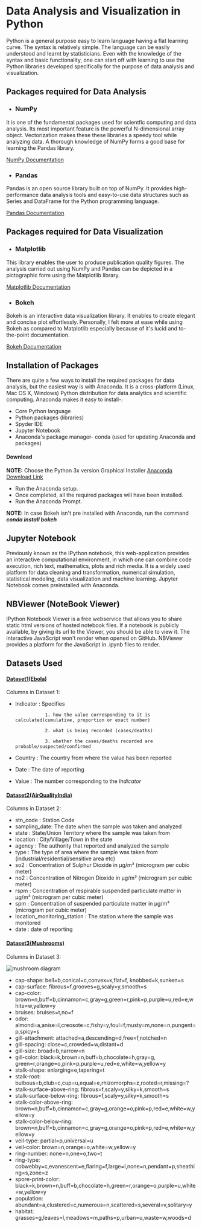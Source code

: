 # Data Analysis and Visualization in Python
Python is a general purpose easy to learn language having a flat learning curve. The syntax is relatively simple. The language can be easily understood and learnt by statisticians. Even with the knowledge of the syntax and basic functionality, one can start off with learning to use the Python libraries developed specifically for the purpose of data analysis and visualization.

## Packages required for Data Analysis
* ### NumPy
It is one of the fundamental packages used for scientfic computing and data analysis. Its most important feature is the powerful N-dimensional array object. Vectorization makes these these libraries a speedy tool while analyzing data. A thorough knowledge of NumPy forms a good base for learning the Pandas library.

[NumPy Documentation](http://www.numpy.org/)

* ### Pandas
Pandas is an open source library built on top of NumPy. It provides high-performance data analysis tools and easy-to-use data structures such as Series and DataFrame for the Python programming language.

[Pandas Documentation](http://pandas.pydata.org/pandas-docs/stable/10min.html)

## Packages required for Data Visualization

* ### Matplotlib
This library enables the user to produce publication quality figures. The analysis carried out using NumPy and Pandas can be depicted in a pictographic form using the Matplotlib library.

[Matplotlib Documentation](https://matplotlib.org/)

* ### Bokeh
Bokeh is an interactive data visualization library. It enables to create elegant and concise plot effortlessly. Personally, I felt more at ease while using Bokeh as compared to Matplotlib especially because of it's lucid and to-the-point documentation.

[Bokeh Documentation](https://bokeh.pydata.org/en/latest/docs/user_guide/quickstart.html)

## Installation of Packages
There are quite a few ways to install the required packages for data analysis, but the easiest way is with Anaconda. It is a cross-platform (Linux, Mac OS X, Windows) Python distribution for data analytics and scientific computing. Anaconda makes it easy to install-:

* Core Python language
* Python packages (libraries)
* Spyder IDE
* Jupyter Notebook
* Anaconda's package manager- conda (used for updating Anaconda and packages)

#### Download
**NOTE:** Choose the Python 3x version Graphical Installer
[Anaconda Download Link](https://www.anaconda.com/download/)

* Run the Anaconda setup.
* Once completed, all the required packages will have been installed.
* Run the Anaconda Prompt.

**NOTE:** In case Bokeh isn't pre installed with Anaconda, run the command ***conda install bokeh***

## Jupyter Notebook
Previously known as the IPython notebook, this web-application provides an interactive computational environment, in which one can combine code execution, rich text, mathematics, plots and rich media. It is a widely used platform for data cleaning and transformation, numerical simulation, statistical modeling, data visualization and machine learning. Jupyter Notebook comes preinstalled with Anaconda.

## NBViewer (NoteBook Viewer)
IPython Notebook Viewer is a free webservice that allows you to share static html versions of hosted notebook files. If a notebook is publicly available, by giving its url to the Viewer, you should be able to view it.
The interactive JavaScript won't render when opened on GitHub. NBViewer provides a platform for the JavaScript in .ipynb files to render.

## Datasets Used
#### [Dataset1(Ebola)](https://data.humdata.org/dataset/ebola-cases-2014/resource/c59b5722-ca4b-41ca-a446-472d6d824d01)
Columns in Dataset 1: 
* Indicator  : Specifies 

                 1. how the value corresponding to it is calculated(cumulative, proportion or exact number)
                 
                 2. what is being recorded (cases/deaths)
                 
                 3. whether the cases/deaths recorded are probable/suspected/confirmed                 
* Country    : The country from where the value has been reported
* Date       : The date of reporting
* Value      : The number corresponding to the *Indicator*

#### [Dataset2(AirQualityIndia)](https://www.kaggle.com/shrutibhargava94/india-air-quality-data/data)
Columns in Dataset 2:
* stn_code : Station Code
* sampling_date: The date when the sample was taken and analyzed
* state : State/Union Territory where the sample was taken from
* location : City/Village/Town in the state
* agency : The authority that reported and analyzed the sample
* type : The type of area where the sample was taken from (industrial/residential/sensitive area etc)
* so2 : Concentration of Sulphur Dioxide in µg/m³ (microgram per cubic meter)
* no2 : Concentration of Nitrogen Dioxide in µg/m³ (microgram per cubic meter)
* rspm : Concentration of respirable suspended particulate matter in µg/m³ (microgram per cubic meter)
* spm : Concentration of suspended particulate matter in µg/m³ (microgram per cubic meter)
* location_monitoring_station : The station where the sample was monitored
* date : date of reporting

#### [Dataset3(Mushrooms)](https://www.kaggle.com/uciml/mushroom-classification/data)
Columns in Dataset 3:


![mushroom diagram](http://4.bp.blogspot.com/_d76A8FQ9xm0/SZomQ1rQyeI/AAAAAAAABFc/wQsySaXNqno/s400/mushroom+diagram.jpg)


* cap-shape: bell=b,conical=c,convex=x,flat=f, knobbed=k,sunken=s
* cap-surface: fibrous=f,grooves=g,scaly=y,smooth=s
* cap-color: brown=n,buff=b,cinnamon=c,gray=g,green=r,pink=p,purple=u,red=e,white=w,yellow=y
* bruises: bruises=t,no=f
* odor: almond=a,anise=l,creosote=c,fishy=y,foul=f,musty=m,none=n,pungent=p,spicy=s
* gill-attachment: attached=a,descending=d,free=f,notched=n
* gill-spacing: close=c,crowded=w,distant=d
* gill-size: broad=b,narrow=n
* gill-color: black=k,brown=n,buff=b,chocolate=h,gray=g, green=r,orange=o,pink=p,purple=u,red=e,white=w,yellow=y
* stalk-shape: enlarging=e,tapering=t
* stalk-root: bulbous=b,club=c,cup=u,equal=e,rhizomorphs=z,rooted=r,missing=?
* stalk-surface-above-ring: fibrous=f,scaly=y,silky=k,smooth=s
* stalk-surface-below-ring: fibrous=f,scaly=y,silky=k,smooth=s
* stalk-color-above-ring: brown=n,buff=b,cinnamon=c,gray=g,orange=o,pink=p,red=e,white=w,yellow=y
* stalk-color-below-ring: brown=n,buff=b,cinnamon=c,gray=g,orange=o,pink=p,red=e,white=w,yellow=y
* veil-type: partial=p,universal=u
* veil-color: brown=n,orange=o,white=w,yellow=y
* ring-number: none=n,one=o,two=t
* ring-type: cobwebby=c,evanescent=e,flaring=f,large=l,none=n,pendant=p,sheathing=s,zone=z
* spore-print-color: black=k,brown=n,buff=b,chocolate=h,green=r,orange=o,purple=u,white=w,yellow=y
* population: abundant=a,clustered=c,numerous=n,scattered=s,several=v,solitary=y
* habitat: grasses=g,leaves=l,meadows=m,paths=p,urban=u,waste=w,woods=d